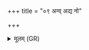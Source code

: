 +++
title = "०९ अन्व् अद्य नो"

+++
<details><summary>मूलम् (GR)</summary>

+++(PSK 20.3.9)+++अन्व् अद्य नो अनुमतिर्  
यज्ञं देवेषु यच्छताम् ।  
अग्निश् च हव्यवाहनो  
भवतां दाशुषे मयः ॥
</details>